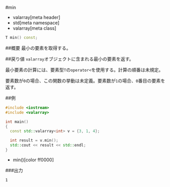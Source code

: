 #min
* valarray[meta header]
* std[meta namespace]
* valarray[meta class]

```cpp
T min() const;
```

##概要
最小の要素を取得する。


##戻り値
`valarray`オブジェクトに含まれる最小の要素を返す。

最小要素の計算には、要素型`T`の`operator<`を使用する。計算の順番は未規定。

要素数が`0`の場合、この関数の挙動は未定義。要素数が`1`の場合、`0`番目の要素を返す。


##例
```cpp
#include <iostream>
#include <valarray>

int main()
{
  const std::valarray<int> v = {3, 1, 4};

  int result = v.min();
  std::cout << result << std::endl;
}
```
* min()[color ff0000]

###出力
```
1
```


